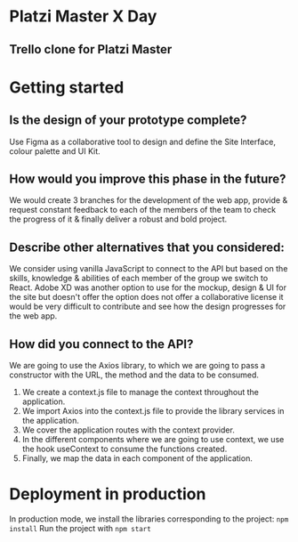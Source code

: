 # Platzi Master X Day
## Trello clone for Platzi Master
# Getting started
## Is the design of your prototype complete?
Use Figma as a collaborative tool to design and define the Site Interface, colour palette and UI Kit.
## How would you improve this phase in the future?
We would create 3 branches for the development of the web app, provide & request constant feedback to each of the members of the team to check the progress of it & finally deliver a robust and bold project.
## Describe other alternatives that you considered:
We consider using vanilla JavaScript to connect to the API but based on the skills, knowledge & abilities of each member of the group we switch to React. Adobe XD was another option to use for the mockup, design & UI for the site but doesn't offer the option does not offer a collaborative license it would be very difficult to contribute and see how the design progresses for the web app. 
## How did you connect to the API?
We are going to use the Axios library, to which we are going to pass a constructor with the URL, the method and the data to be consumed.
1. We create a context.js file to manage the context throughout the application.
2. We import Axios into the context.js file to provide the library services in the application.
3. We cover the application routes with the context provider. 
4. In the different components where we are going to use context, we use the hook useContext to consume the functions created.
5. Finally, we map the data in each component of the application.

# Deployment in production
In production mode, we install the libraries corresponding to the project:
`npm install`
Run the project with
`npm start`
